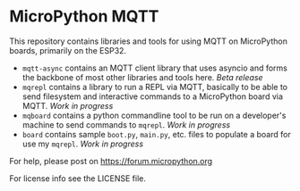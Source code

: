 # MicroPython MQTT

This repository contains libraries and tools for using MQTT on MicroPython boards, primarily on the
ESP32.

- `mqtt-async` contains an MQTT client library that uses asyncio and forms the backbone of most other
  libraries and tools here. *Beta release*
- `mqrepl` contains a library to run a REPL via MQTT, basically to be able to send filesystem and
  interactive commands to a MicroPython board via MQTT. *Work in progress*
- `mqboard` contains a python commandline tool to be run on a developer's machine to send commands
  to `mqrepl`. *Work in progress*
- `board` contains sample `boot.py`, `main.py`, etc. files to populate a board for use my `mqrepl`.
  *Work in progress*

For help, please post on https://forum.micropython.org 

For license info see the LICENSE file.
